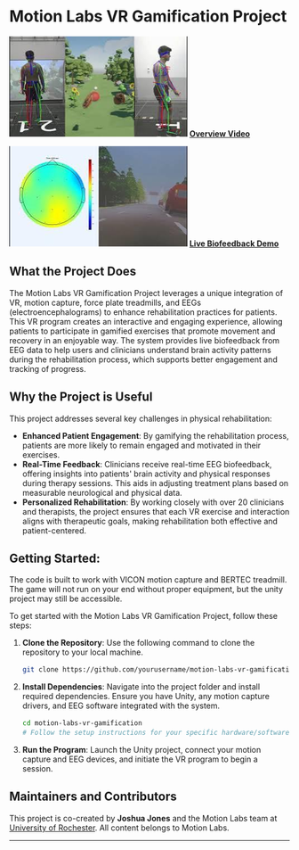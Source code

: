 # Motion Labs VR Gamification Project

[![Overview Video](./images/video-thumbnail2.jpg)](https://youtu.be/WeSLgrjOITQ)
**[Overview Video](https://youtu.be/WeSLgrjOITQ)**


[![Live Biofeedback Demo](./images/video-thumbnail1.jpg)](https://youtu.be/pLctNduYrzg)
**[Live Biofeedback Demo](https://youtu.be/pLctNduYrzg)**

## What the Project Does

The Motion Labs VR Gamification Project leverages a unique integration of VR, motion capture, force plate treadmills, and EEGs (electroencephalograms) to enhance rehabilitation practices for patients. This VR program creates an interactive and engaging experience, allowing patients to participate in gamified exercises that promote movement and recovery in an enjoyable way. The system provides live biofeedback from EEG data to help users and clinicians understand brain activity patterns during the rehabilitation process, which supports better engagement and tracking of progress.

## Why the Project is Useful

This project addresses several key challenges in physical rehabilitation:
- **Enhanced Patient Engagement**: By gamifying the rehabilitation process, patients are more likely to remain engaged and motivated in their exercises.
- **Real-Time Feedback**: Clinicians receive real-time EEG biofeedback, offering insights into patients' brain activity and physical responses during therapy sessions. This aids in adjusting treatment plans based on measurable neurological and physical data.
- **Personalized Rehabilitation**: By working closely with over 20 clinicians and therapists, the project ensures that each VR exercise and interaction aligns with therapeutic goals, making rehabilitation both effective and patient-centered.

## Getting Started:
The code is built to work with VICON motion capture and BERTEC treadmill. The game will not run on your end without proper equipment, but the unity project may still be accessible.

To get started with the Motion Labs VR Gamification Project, follow these steps:

1. **Clone the Repository**: Use the following command to clone the repository to your local machine.
    ```bash
    git clone https://github.com/yourusername/motion-labs-vr-gamification.git
    ```

2. **Install Dependencies**: Navigate into the project folder and install required dependencies. Ensure you have Unity, any motion capture drivers, and EEG software integrated with the system.
    ```bash
    cd motion-labs-vr-gamification
    # Follow the setup instructions for your specific hardware/software configuration
    ```

3. **Run the Program**: Launch the Unity project, connect your motion capture and EEG devices, and initiate the VR program to begin a session.

## Maintainers and Contributors

This project is co-created by **Joshua Jones** and the Motion Labs team at [University of Rochester](https://www.rochester.edu/). All content belongs to Motion Labs.

---

